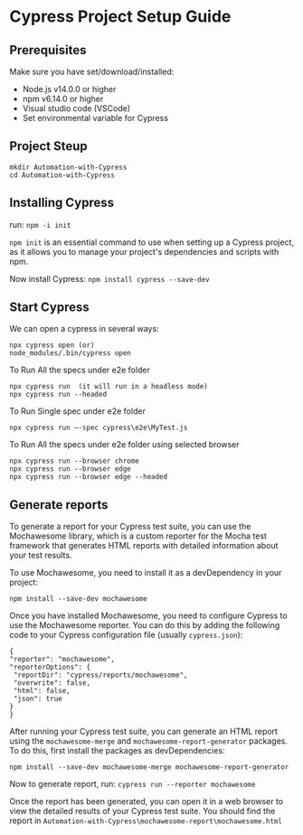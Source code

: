 # Cypress Project Setup Guide


## Prerequisites

Make sure you have set/download/installed:
-   Node.js v14.0.0 or higher
-   npm v6.14.0 or higher
- Visual studio code (VSCode)
- Set environmental variable for Cypress

## Project Steup
```
mkdir Automation-with-Cypress
cd Automation-with-Cypress
```
## Installing Cypress

    
run: ``npm -i init``

`npm init` is an essential command to use when setting up a Cypress project, as it allows you to manage your project's dependencies and scripts with npm.

Now install Cypress:
 `npm install cypress --save-dev` <br>
## Start Cypress

We can open a cypress in several ways:

    npx cypress open (or) 
    node_modules/.bin/cypress open
To Run All the specs under e2e folder

    npx cypress run  (it will run in a headless mode)
    npx cypress run --headed
To Run Single spec under e2e folder

    npx cypress run –-spec cypress\e2e\MyTest.js
   To Run All the specs under e2e folder using selected browser
   

    npx cypress run --browser chrome 
    npx cypress run --browser edge 
    npx cypress run --browser edge --headed


## Generate reports

To generate a report for your Cypress test suite, you can use the Mochawesome library, which is a custom reporter for the Mocha test framework that generates HTML reports with detailed information about your test results.

To use Mochawesome, you need to install it as a devDependency in your project:

    npm install --save-dev mochawesome
   Once you have installed Mochawesome, you need to configure Cypress to use the Mochawesome reporter. You can do this by adding the following code to your Cypress configuration file (usually `cypress.json`):
   ```
   {
  "reporter": "mochawesome",
  "reporterOptions": {
    "reportDir": "cypress/reports/mochawesome",
    "overwrite": false,
    "html": false,
    "json": true
  }
}
```
After running your Cypress test suite, you can generate an HTML report using the `mochawesome-merge` and `mochawesome-report-generator` packages. To do this, first install the packages as devDependencies:

    npm install --save-dev mochawesome-merge mochawesome-report-generator

Now to generate report, run:
 `cypress run --reporter mochawesome`

Once the report has been generated, you can open it in a web browser to view the detailed results of your Cypress test suite. You should find the report in `Automation-with-Cypress\mochawesome-report\mochawesome.html`
